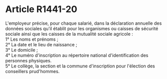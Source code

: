 # Article R1441-20

  
L'employeur précise, pour chaque salarié, dans la déclaration annuelle des données sociales qu'il établit pour les organismes ou caisses de sécurité sociale ainsi que les caisses de la mutualité sociale agricole :   
1° Les noms et prénoms ;   
2° La date et le lieu de naissance ;   
3° Le domicile ;   
4° Le numéro d'inscription au répertoire national d'identification des personnes physiques.   
5° Le collège, la section et la commune d'inscription pour l'élection des conseillers prud'hommes.